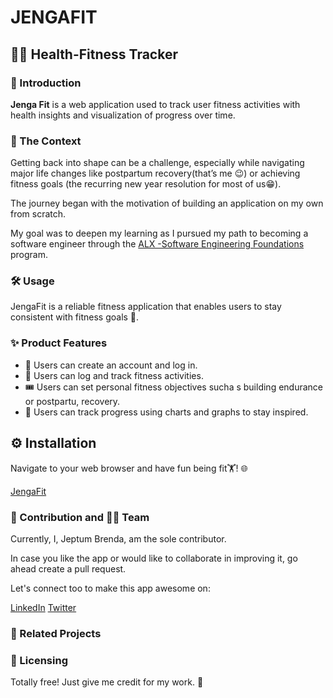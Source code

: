 # JENGAFIT

## 🏋️‍♂️ Health-Fitness Tracker



### 🎉 Introduction

**Jenga Fit** is a web application used to track user fitness activities with health insights and visualization of progress over time.


### 🌈 The Context

Getting back into shape can be a challenge, especially while navigating major life changes like postpartum recovery(that’s me 😉) or achieving fitness goals (the recurring new year resolution for most of us😁). 

The journey began with the motivation of building an application on my own from scratch.

My goal was to deepen my learning as I pursued my path to becoming a software engineer through the [ALX -Software Engineering Foundations](https://www.alxafrica.com/learn/programming-development/) program.


### 🛠️ Usage

JengaFit is a reliable fitness application that enables users to stay consistent with fitness goals 💪.


### ✨ Product Features

- 📝 Users can create an account and log in.
- 📅 Users can log and track fitness activities.
- 🎟️ Users can set personal fitness objectives sucha s building endurance or postpartu, recovery.
- 👥 Users can track progress using charts and graphs to stay inspired.

## ⚙️ Installation

Navigate to your web browser and have fun being fit🏋️! 🌐

[JengaFit](https://health-fitness-tracker-theta.vercel.app/)

### 🤝 Contribution and  👩‍💻 Team

Currently, I, Jeptum Brenda, am the sole contributor.

In case you like the app or would like to collaborate in improving it, go ahead create a pull request.

Let's connect too to make this app awesome on:

[LinkedIn](https://www.linkedin.com/in/brenda-jeptum-8bab79120/)
[Twitter](https://x.com/BJeptum)

### 🔗 Related Projects



### 📜 Licensing

Totally free! Just give me credit for my work. 🙌



